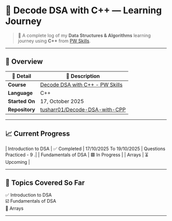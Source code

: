 # 🧠 Decode DSA with C++ — Learning Journey

> 🚀 A complete log of my **Data Structures & Algorithms** learning journey using **C++** from [PW Skills](https://pwskills.com).  

---

## 📘 Overview

| 🧩 Detail | 💬 Description |
|------------|----------------|
| **Course** | [Decode DSA with C++ - PW Skills](https://pwskills.com) |
| **Language** | C++ |
| **Started On** | 17, October 2025 |
| **Repository** | [tusharr01/Decode-DSA-with-CPP](https://github.com/tusharr01/Decode-DSA-with-CPP) |

---

## 📈 Current Progress

| Introduction to DSA   | ✅ Completed  | 17/10/2025 To 19/10/2025 | Questions Practiced - 9 .|
| Fundamentals of DSA   | 🟩 In Progress | 
| Arrays                | ⏳ Upcoming | 


---

## 🧩 Topics Covered So Far

✅ Introduction to DSA  
☑️ Fundamentals of DSA  
🔲 Arrays  
 

---
